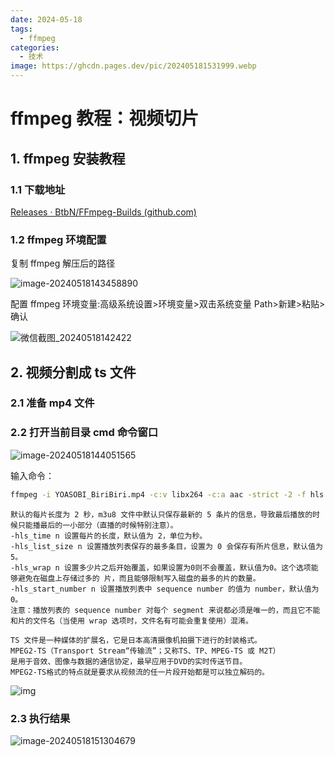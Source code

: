 ```yaml
---
date: 2024-05-18
tags:
  - ffmpeg
categories:
  - 技术
image: https://ghcdn.pages.dev/pic/202405181531999.webp
---
```


# ffmpeg 教程：视频切片

## 1. ffmpeg 安装教程

### 1.1 下载地址

[Releases · BtbN/FFmpeg-Builds (github.com)](https://github.com/BtbN/FFmpeg-Builds/releases)

### 1.2 ffmpeg 环境配置

复制 ffmpeg 解压后的路径

![image-20240518143458890](https://ghcdn.pages.dev/other/202405181435295.png)

配置 ffmpeg 环境变量:高级系统设置>环境变量>双击系统变量 Path>新建>粘贴>确认

![微信截图_20240518142422](https://ghcdn.pages.dev/other/202405181435798.png)

## 2. 视频分割成 ts 文件

### 2.1 准备 mp4 文件

### 2.2 打开当前目录 cmd 命令窗口

![image-20240518144051565](https://ghcdn.pages.dev/other/202405181440981.png)

输入命令：

```bash
ffmpeg -i YOASOBI_BiriBiri.mp4 -c:v libx264 -c:a aac -strict -2 -f hls -hls_list_size 0 -hls_time 20 YOASOBI_BiriBiri.m3u8
```

```
默认的每片长度为 2 秒，m3u8 文件中默认只保存最新的 5 条片的信息，导致最后播放的时候只能播最后的一小部分（直播的时候特别注意）。
-hls_time n 设置每片的长度，默认值为 2，单位为秒。
-hls_list_size n 设置播放列表保存的最多条目，设置为 0 会保存有所片信息，默认值为5。
-hls_wrap n 设置多少片之后开始覆盖，如果设置为0则不会覆盖，默认值为0。这个选项能够避免在磁盘上存储过多的 片，而且能够限制写入磁盘的最多的片的数量。
-hls_start_number n 设置播放列表中 sequence number 的值为 number，默认值为 0。
注意：播放列表的 sequence number 对每个 segment 来说都必须是唯一的，而且它不能和片的文件名（当使用 wrap 选项时，文件名有可能会重复使用）混淆。
```

```
TS 文件是一种媒体的扩展名，它是日本高清摄像机拍摄下进行的封装格式。
MPEG2-TS（Transport Stream“传输流”；又称TS、TP、MPEG-TS 或 M2T）
是用于音效、图像与数据的通信协定，最早应用于DVD的实时传送节目。
MPEG2-TS格式的特点就是要求从视频流的任一片段开始都是可以独立解码的。
```

![img](https://ghcdn.pages.dev/other/202405181511544.webp)

### 2.3 执行结果

![image-20240518151304679](https://ghcdn.pages.dev/other/202405181513636.png)
